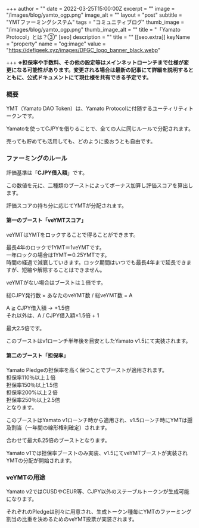 +++
author = ""
date = 2022-03-25T15:00:00Z
excerpt = ""
image = "/images/blog/yamto_ogp.png"
image_alt = ""
layout = "post"
subtitle = "YMTファーミングシステム"
tags = "コミュニティブログ"
thumb_image = "/images/blog/yamto_ogp.png"
thumb_image_alt = ""
title = "「Yamato Protocol」とは？③"
[seo]
description = ""
title = ""
[[seo.extra]]
keyName = "property"
name = "og:image"
value = "https://defigeek.xyz/images/DFGC_logo_banner_black.webp"

+++
**※担保率や手数料、その他の設定等はメインネットローンチまで仕様が変更になる可能性があります。変更される場合は最新の記事にて詳細を説明するとともに、公式ドキュメントにて現仕様を共有できる予定です。**

### 概要

YMT（Yamato DAO Token）は、Yamato Protocolに付随するユーティリティトークンです。

Yamatoを使ってCJPYを借りることで、全ての人に同じルールで分配されます。

売っても貯めても活用しても、どのように扱おうとも自由です。

### ファーミングのルール

評価基準は「**CJPY借入額**」です。

この数値を元に、二種類のブーストによってボーナス加算し評価スコアを算出します。

評価スコアの持ち分に応じてYMTが分配されます。

#### 第一のブースト「veYMTスコア」

veYMTはYMTをロックすることで得ることができます。

最長4年のロックで1YMT＝1veYMTです。  
一年ロックの場合は1YMT＝0.25YMTです。  
時間の経過で減衰していきます。ロック期間はいつでも最長4年まで延長できますが、短縮や解除することはできません。

veYMTがない場合はブーストは１倍です。

総CJPY発行数 × あなたのveYMT数 / 総veYMT数 = A

A ≧ CJPY借入額 → +1.5倍  
それ以外は、A / CJPY借入額×1.5倍 + 1

最大2.5倍です。

このブーストはv1ローンチ半年後を目安としたYamato v1.5にて実装されます。

#### 第二のブースト「担保率」

Yamato Pledgeの担保率を高く保つことでブーストが適用されます。  
担保率110％以上１倍  
担保率150％以上1.5倍  
担保率200%以上２倍  
担保率250％以上2.5倍  
となります。

このブーストはYamato v1ローンチ時から適用され、v1.5ローンチ時にYMTは遡及割当（一年間の線形権利確定）されます。

合わせて最大6.25倍のブーストとなります。

Yamato v1では担保率ブーストのみ実装、v1.5にてveYMTブーストが実装されYMTの分配が開始されます。

### veYMTの用途

Yamato v2ではCUSDやCEUR等、CJPY以外のステーブルトークンが生成可能になります。

それぞれのPledgeは別々に用意され、生成トークン種毎にYMTのファーミング割当の比重を決めるためのveYMT投票が実装されます。